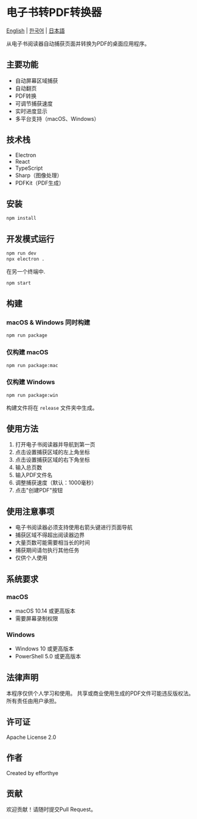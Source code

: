 # 电子书转PDF转换器
[English](README.md) | [한국어](docs/README.ko.md) | [日本語](docs/README.ja.md)

从电子书阅读器自动捕获页面并转换为PDF的桌面应用程序。

## 主要功能
- 自动屏幕区域捕获
- 自动翻页
- PDF转换
- 可调节捕获速度
- 实时进度显示
- 多平台支持（macOS、Windows）

## 技术栈
- Electron
- React
- TypeScript
- Sharp（图像处理）
- PDFKit（PDF生成）

## 安装
```bash
npm install
```

## 开发模式运行
```bash
npm run dev
npx electron .
```

在另一个终端中.
```bash
npm start
```

## 构建

### macOS & Windows 同时构建
```bash
npm run package
```

### 仅构建 macOS
```bash
npm run package:mac
```

### 仅构建 Windows
```bash
npm run package:win
```

构建文件将在 `release` 文件夹中生成。

## 使用方法
1. 打开电子书阅读器并导航到第一页
2. 点击设置捕获区域的左上角坐标
3. 点击设置捕获区域的右下角坐标
4. 输入总页数
5. 输入PDF文件名
6. 调整捕获速度（默认：1000毫秒）
7. 点击"创建PDF"按钮

## 使用注意事项
- 电子书阅读器必须支持使用右箭头键进行页面导航
- 捕获区域不得超出阅读器边界
- 大量页数可能需要相当长的时间
- 捕获期间请勿执行其他任务
- 仅供个人使用

## 系统要求

### macOS
- macOS 10.14 或更高版本
- 需要屏幕录制权限

### Windows
- Windows 10 或更高版本
- PowerShell 5.0 或更高版本

## 法律声明
本程序仅供个人学习和使用。
共享或商业使用生成的PDF文件可能违反版权法。
所有责任由用户承担。

## 许可证
Apache License 2.0

## 作者
Created by efforthye

## 贡献
欢迎贡献！请随时提交Pull Request。
